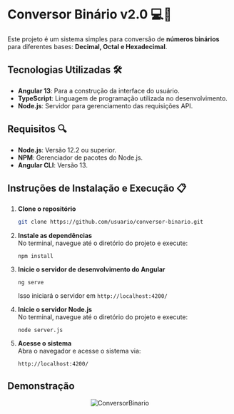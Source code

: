 # Conversor Binário v2.0 💻👾

Este projeto é um sistema simples para conversão de <b>números binários</b> para diferentes bases: <b>Decimal, Octal e Hexadecimal</b>.

## Tecnologias Utilizadas 🛠️
- **Angular 13**: Para a construção da interface do usuário.
- **TypeScript**: Linguagem de programação utilizada no desenvolvimento.
- **Node.js**: Servidor para gerenciamento das requisições API.

## Requisitos 🔍
- **Node.js**: Versão 12.2 ou superior.
- **NPM**: Gerenciador de pacotes do Node.js.
- **Angular CLI**: Versão 13.

## Instruções de Instalação e Execução 📋

1. **Clone o repositório**
   ```bash
   git clone https://github.com/usuario/conversor-binario.git
2. **Instale as dependências**<br>
   No terminal, navegue até o diretório do projeto e execute:
   ```
   npm install
4. **Inicie o servidor de desenvolvimento do Angular**
   ```
   ng serve
   ```
   Isso iniciará o servidor em `http://localhost:4200/`

5. **Inicie o servidor Node.js**<br>
   No terminal, navegue até o diretório do projeto e execute:
   ```
   node server.js
7. **Acesse o sistema**<br>
   Abra o navegador e acesse o sistema via:
   ```
   http://localhost:4200/
   ```

## Demonstração
<p align="center"> <img src="https://github.com/user-attachments/assets/d37bc6c3-2aed-411c-96f3-d66e3bb8c18a" alt="ConversorBinario"></p> 
